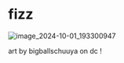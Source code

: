 # fizz
![image_2024-10-01_193300947](https://github.com/user-attachments/assets/f443a5a5-9962-4261-b249-713abf7fc746)

art by bigballschuuya on dc ! 
